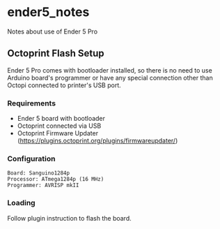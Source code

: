 # ender5_notes

Notes about use of Ender 5 Pro

## Octoprint Flash Setup

Ender 5 Pro comes with bootloader installed, so there is no need to use Arduino board's programmer or have any special connection other than Octopi connected to printer's USB port.

### Requirements
 - Ender 5 board with bootloader
 - Octoprint connected via USB
 - Octoprint Firmware Updater (https://plugins.octoprint.org/plugins/firmwareupdater/)


### Configuration
```
Board: Sanguino1284p
Processor: ATmega1284p (16 MHz)
Programmer: AVRISP mkII
```

### Loading
Follow plugin instruction to flash the board.
